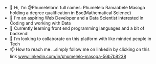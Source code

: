 - 👋 Hi, I’m @Phumelelorm full names: Phumelelo Ramaabele Masoga holding a degree qualification in Bsc(Mathematical Science)
- 👀 I'm an aspiring Web Developer and a Data Scientist interested in Coding and working with Data
- 🌱 Currently learning front end programming languages and a bit of backend
- 💞️ I’m looking to collaborate on this platform with like minded people in Tech
- 📫 How to reach me ...simply follow me on linkedin by clicking on this link www.linkedin.com/in/phumelelo-masoga-56b7b8238

<!---
Phumelelorm/Phumelelorm is a ✨ special ✨ repository because its `README.md` (this file) appears on your GitHub profile.
You can click the Preview link to take a look at your changes.
--->
